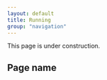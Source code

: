 ```yaml
---
layout: default
title: Running
group: "navigation"
---
```


      
<p>This page is under construction.</p>
<h2>Page name</h2>     
